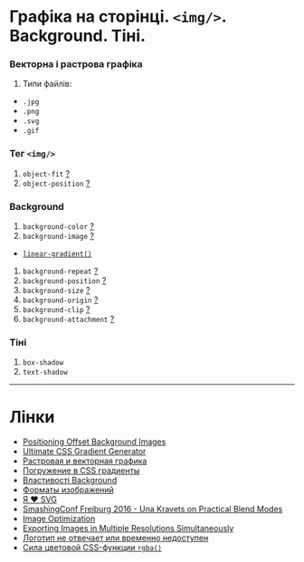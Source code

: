 # Графіка на сторінці. `<img/>`. Background. Тіні.
### Векторна і растрова графіка
1. Типи файлів:
  - `.jpg`
  - `.png`
  - `.svg`
  - `.gif`
  
### Тег `<img/>`
1. `object-fit` [?](http://caniuse.com/#search=object-fit)
1. `object-position` [?](https://css-tricks.com/almanac/properties/o/object-position/)

### Background
1. `background-color` [?](https://css-tricks.com/almanac/properties/b/background-color/)
1. `background-image` [?](https://css-tricks.com/almanac/properties/b/background-image/)
  - [`linear-gradient()`](http://www.colorzilla.com/gradient-editor/)
1. `background-repeat` [?](https://css-tricks.com/almanac/properties/b/background-repeat/)
1. `background-position` [?](https://css-tricks.com/almanac/properties/b/background-position/)
1. `background-size` [?](https://css-tricks.com/almanac/properties/b/background-size/)
1. `background-origin` [?](https://css-tricks.com/almanac/properties/b/background-origin/)
1. `background-clip` [?](https://css-tricks.com/almanac/properties/b/background-clip/)
1. `background-attachment` [?](https://css-tricks.com/almanac/properties/b/background-attachment/)

### Тіні
1. `box-shadow`
1. `text-shadow`

---
# Лінки
- [Positioning Offset Background Images](https://css-tricks.com/positioning-offset-background-images/)
- [Ultimate CSS Gradient Generator](http://www.colorzilla.com/gradient-editor/)
- [Растровая и векторная графика](https://htmlacademy.ru/blog/111-rastr-vector)
- [Погружение в CSS градиенты](http://frontender.info/dig-deep-into-css-gradients/)
- [Властивості Background](http://codeguida.com/post/496/)
- [Форматы изображений](https://htmlacademy.ru/blog/113-image-formats)
- [Я ♥ SVG](https://vimeo.com/108093997)
- [SmashingConf Freiburg 2016 - Una Kravets on Practical Blend Modes](https://vimeo.com/184235576)
- [Image Optimization](https://calendar.perfplanet.com/2016/image-optimization/)
- [Exporting Images in Multiple Resolutions Simultaneously](http://mediatemple.net/blog/tips/exporting-images-multiple-resolutions-simultaneously/)
- [Логотип не отвечает или временно недоступен](http://css.yoksel.ru/a11y-for-logotypes/)
- [Сила цветовой CSS-функции `rgba()`](http://frontender.info/the-power-of-rgba/)
